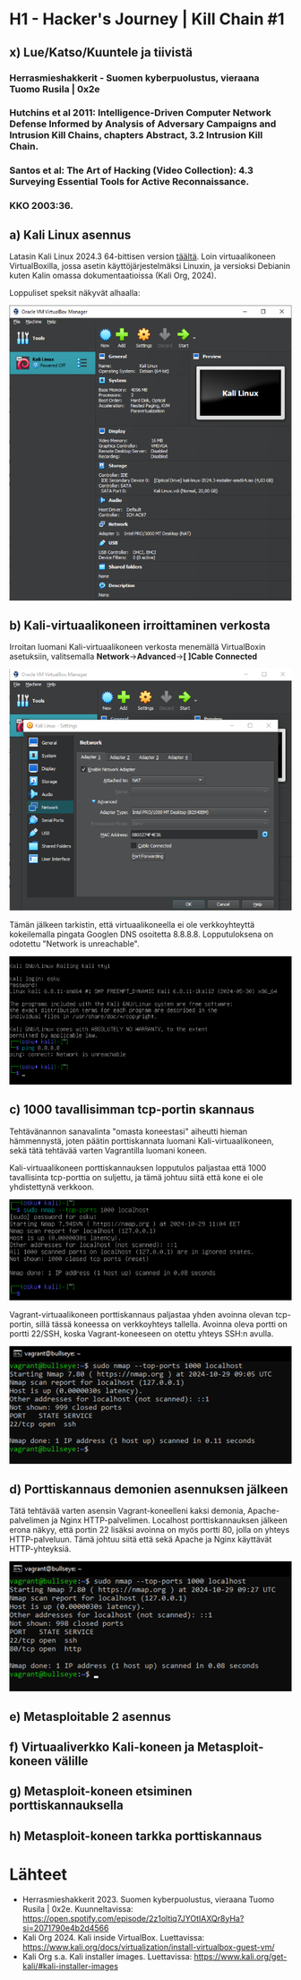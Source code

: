 # H1 - Hacker's Journey | Kill Chain #1

## x) Lue/Katso/Kuuntele ja tiivistä

### Herrasmieshakkerit - Suomen kyberpuolustus, vieraana Tuomo Rusila | 0x2e
### Hutchins et al 2011: Intelligence-Driven Computer Network Defense Informed by Analysis of Adversary Campaigns and Intrusion Kill Chains, chapters Abstract, 3.2 Intrusion Kill Chain.
### Santos et al: The Art of Hacking (Video Collection): 4.3 Surveying Essential Tools for Active Reconnaissance.
### KKO 2003:36.

## a) Kali Linux asennus
Latasin Kali Linux 2024.3 64-bittisen version [täältä](https://www.kali.org/get-kali/#kali-installer-images). Loin virtuaalikoneen VirtualBoxilla, jossa asetin käyttöjärjestelmäksi Linuxin, ja versioksi Debianin kuten Kalin omassa dokumentaatioissa (Kali Org, 2024). 

Loppuliset speksit näkyvät alhaalla:

![Kali-koneen speksit](https://github.com/rakkitect/penetration-testing/blob/main/reports/Kuvat/Kali-speksit.png)
  
## b) Kali-virtuaalikoneen irroittaminen verkosta
Irroitan luomani Kali-virtuaalikoneen verkosta menemällä VirtualBoxin asetuksiin, valitsemalla **Network**->**Advanced**->**[ ]Cable Connected**

![Kali verkkoasetukset](https://github.com/rakkitect/penetration-testing/blob/main/reports/Kuvat/Kali-verkkoasetukset.png)

Tämän jälkeen tarkistin, että virtuaalikoneella ei ole verkkoyhteyttä kokeilemalla pingata Googlen DNS osoitetta 8.8.8.8. Lopputuloksena on odotettu "Network is unreachable".

![Kali ei verkkoa](https://github.com/rakkitect/penetration-testing/blob/main/reports/Kuvat/Kali-ei_verkkoa.png)

## c) 1000 tavallisimman tcp-portin skannaus
Tehtävänannon sanavalinta "omasta koneestasi" aiheutti hieman hämmennystä, joten päätin porttiskannata luomani Kali-virtuaalikoneen, sekä tätä tehtävää varten Vagrantilla luomani koneen.

Kali-virtuaalikoneen porttiskannauksen lopputulos paljastaa että 1000 tavallisinta tcp-porttia on suljettu, ja tämä johtuu siitä että kone ei ole yhdistettynä verkkoon.

![Kali tcp-scan](https://github.com/rakkitect/penetration-testing/blob/main/reports/Kuvat/Kali-tcp_scan.png)

Vagrant-virtuaalikoneen porttiskannaus paljastaa yhden avoinna olevan tcp-portin, sillä tässä koneessa on verkkoyhteys tallella. Avoinna oleva portti on portti 22/SSH, koska Vagrant-koneeseen on otettu yhteys SSH:n avulla.

![Vagrant tcp-scan](https://github.com/rakkitect/penetration-testing/blob/main/reports/Kuvat/Vagrant-tcp_scan.png)

## d) Porttiskannaus demonien asennuksen jälkeen
Tätä tehtävää varten asensin Vagrant-koneelleni kaksi demonia, Apache-palvelimen ja Nginx HTTP-palvelimen. Localhost porttiskannauksen jälkeen erona näkyy, että portin 22 lisäksi avoinna on myös portti 80, jolla on yhteys HTTP-palveluun. Tämä johtuu siitä että sekä Apache ja Nginx käyttävät HTTP-yhteyksiä.

![Vagrant toinen tcp-scan](https://github.com/rakkitect/penetration-testing/blob/main/reports/Kuvat/vagrant-tcp_scan2.png)

## e) Metasploitable 2 asennus
## f) Virtuaaliverkko Kali-koneen ja Metasploit-koneen välille
## g) Metasploit-koneen etsiminen porttiskannauksella
## h) Metasploit-koneen tarkka porttiskannaus

# Lähteet

- Herrasmieshakkerit 2023. Suomen kyberpuolustus, vieraana Tuomo Rusila | 0x2e. Kuunneltavissa: https://open.spotify.com/episode/2z1oltiq7JYOtIAXQr8yHa?si=2071790e4b2d4566
- Kali Org 2024. Kali inside VirtualBox. Luettavissa: https://www.kali.org/docs/virtualization/install-virtualbox-guest-vm/
- Kali Org s.a. Kali installer images. Luettavissa: https://www.kali.org/get-kali/#kali-installer-images
